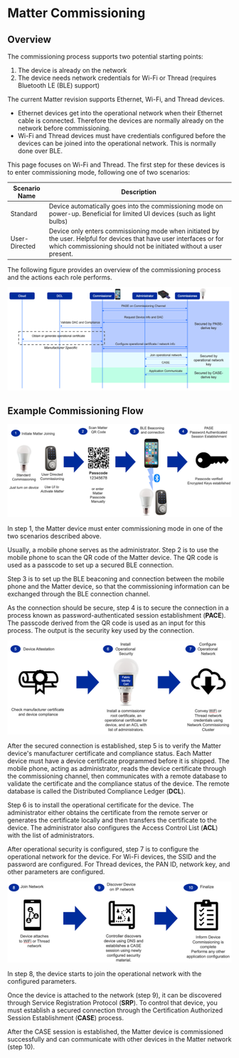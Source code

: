 # Matter Commissioning

## Overview

The commissioning process supports two potential starting points:

1. The device is already on the network
2. The device needs network credentials for Wi-Fi or Thread (requires Bluetooth LE (BLE) support)

The current Matter revision supports Ethernet, Wi-Fi, and Thread devices. 

- Ethernet devices get into the operational network when their Ethernet cable is connected. Therefore the devices are normally already on the network before commissioning.
- Wi-Fi and Thread devices must have credentials configured before the devices can be joined into the operational network. This is normally done over BLE. 

This page focuses on Wi-Fi and Thread. The first step for these devices is to enter commissioning mode, following one of two scenarios:  

| Scenario Name | Description |
| ------------------------- | ----------- |
| Standard | Device automatically goes into the commissioning mode on power-up. Beneficial for limited UI devices (such as light bulbs) |
| User-Directed | Device only enters commissioning mode when initiated by the user.  Helpful for devices that have user interfaces or for which commissioning should not be initiated without a user present. |

The following figure provides an overview of the commissioning process and the actions each role performs. 

![Commissioning Overview](./images/CommissioningOverview.png)

## Example Commissioning Flow

![Steps 1-4](./images/CommissioningSteps1-4.png)

In step 1, the Matter device must enter commissioning mode in one of the two scenarios
described above. 

Usually, a mobile phone serves as the administrator. Step 2 is to use the mobile phone to scan the QR code of the Matter device. The QR code is used as a passcode to set up a secured BLE connection.

Step 3 is to set up the BLE beaconing and connection between the mobile phone and the Matter device, so that the commissioning information can be exchanged through the BLE connection channel. 

As the connection should be secure, step 4 is to secure the connection in a process known as password-authenticated session establishment (**PACE**). The passcode derived from the QR code is used as an input for this process. The output is the security key used by the connection.

![Steps 5-7](./images/CommissioningSteps5-7.png)

After the secured connection is established, step 5 is to verify the Matter device's manufacturer certificate and compliance status. Each Matter device must have a device certificate programmed before it is shipped. The mobile phone, acting as administrator, reads the device certificate through the commissioning channel, then communicates with a remote database to validate the certificate and the compliance status of the device. The remote database is called the Distributed Compliance Ledger (**DCL**).

Step 6 is to install the operational certificate for the device. The administrator either obtains the certificate from the remote server or generates the certificate locally and then transfers the certificate to the device. The administrator also configures the Access Control List (**ACL**) with the list of administrators.

After operational security is configured, step 7 is to configure the operational network for the device. For Wi-Fi devices, the SSID and the password are configured. For Thread devices, the PAN ID, network key, and other parameters are configured. 

![Steps 8-10](./images/CommissioningSteps8-10.png)

In step 8, the device starts to join the operational network with the configured parameters. 

Once the device is attached to the network (step 9), it can be discovered through Service Registration Protocol (**SRP**). To control that device, you must establish a secured connection through the Certification Authorized Session Establishment (**CASE**) process. 

After the CASE session is established, the Matter device is commissioned successfully and can communicate with other devices in the Matter network (step 10).
